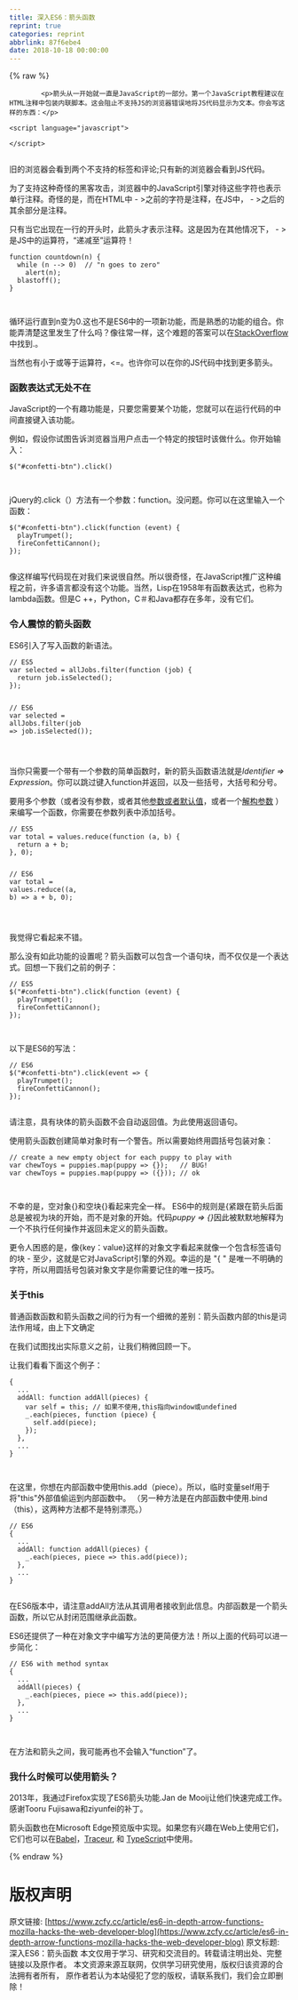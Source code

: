 ```yaml
---
title: 深入ES6：箭头函数
reprint: true
categories: reprint
abbrlink: 87f6ebe4
date: 2018-10-18 00:00:00
---
```


{% raw %}

            <p>箭头从一开始就一直是JavaScript的一部分。第一个JavaScript教程建议在HTML注释中包装内联脚本。这会阻止不支持JS的浏览器错误地将JS代码显示为文本。你会写这样的东西：</p>
<pre><code class="hljs xml"><span class="hljs-tag">&lt;<span class="hljs-name">script</span> <span class="hljs-attr">language</span>=<span class="hljs-string">"javascript"</span>&gt;</span><span class="undefined">

</span><span class="hljs-tag">&lt;/<span class="hljs-name">script</span>&gt;</span>

</code></pre><p>旧的浏览器会看到两个不支持的标签和评论;只有新的浏览器会看到JS代码。</p>
<p>为了支持这种奇怪的黑客攻击，浏览器中的JavaScript引擎对待这些字符也表示单行注释。奇怪的是，而在HTML中 - &gt;之前的字符是注释，在JS中， - &gt;之后的其余部分是注释。</p>
<p>只有当它出现在一行的开头时，此箭头才表示注释。这是因为在其他情况下， - &gt;是JS中的运算符，“递减至”运算符！</p>
<pre><code class="hljs actionscript"><span class="hljs-function"><span class="hljs-keyword">function</span> <span class="hljs-title">countdown</span><span class="hljs-params">(n)</span> </span>{
  <span class="hljs-keyword">while</span> (n --&gt; <span class="hljs-number">0</span>)  <span class="hljs-comment">// "n goes to zero"</span>
    alert(n);
  blastoff();
}

</code></pre><p>循环运行直到n变为0.这也不是ES6中的一项新功能，而是熟悉的功能的组合。你能弄清楚这里发生了什么吗？像往常一样，这个难题的答案可以在<a href="http://stackoverflow.com/questions/1642028/what-is-the-name-of-the-operator">StackOverflow</a>中找到.。</p>
<p>当然也有小于或等于运算符，&lt;=。也许你可以在你的JS代码中找到更多箭头。</p>
<h3>函数表达式无处不在</h3>
<p>JavaScript的一个有趣功能是，只要您需要某个功能，您就可以在运行代码的中间直接键入该功能。</p>
<p>例如，假设你试图告诉浏览器当用户点击一个特定的按钮时该做什么。你开始输入：</p>
<pre><code class="hljs shell"><span class="hljs-meta">$</span><span class="bash">(<span class="hljs-string">"#confetti-btn"</span>).click()</span>

</code></pre><p>jQuery的.click（）方法有一个参数：function。没问题。你可以在这里输入一个函数：</p>
<pre><code class="hljs javascript">$(<span class="hljs-string">"#confetti-btn"</span>).click(<span class="hljs-function"><span class="hljs-keyword">function</span> (<span class="hljs-params">event</span>) </span>{
  playTrumpet();
  fireConfettiCannon();
});

</code></pre><p>像这样编写代码现在对我们来说很自然。所以很奇怪，在JavaScript推广这种编程之前，许多语言都没有这个功能。当然，Lisp在1958年有函数表达式，也称为lambda函数。但是C ++，Python，C＃和Java都存在多年，没有它们。</p>
<h3>令人震惊的箭头函数</h3>
<p>ES6引入了写入函数的新语法。</p>
<pre><code class="hljs javascript"><span class="hljs-comment">// ES5</span>
<span class="hljs-keyword">var</span> selected = allJobs.filter(<span class="hljs-function"><span class="hljs-keyword">function</span> (<span class="hljs-params">job</span>) </span>{
  <span class="hljs-keyword">return</span> job.isSelected();
});

<span class="hljs-comment">// ES6</span>
<span class="hljs-keyword">var</span> selected = allJobs.filter(<span class="hljs-function"><span class="hljs-params">job</span> =&gt;</span> job.isSelected());

</code></pre><p>当你只需要一个带有一个参数的简单函数时，新的箭头函数语法就是<em>Identifier =&gt; Expression</em>。你可以跳过键入function并返回，以及一些括号，大括号和分号。</p>
<p>要用多个参数（或者没有参数，或者其他<a href="https://hacks.mozilla.org/2015/05/es6-in-depth-rest-parameters-and-defaults/">参数或者默认值</a>，或者一个<a href="https://hacks.mozilla.org/2015/05/es6-in-depth-destructuring/">解构参数</a> ）来编写一个函数，你需要在参数列表中添加括号。</p>
<pre><code class="hljs javascript"><span class="hljs-comment">// ES5</span>
<span class="hljs-keyword">var</span> total = values.reduce(<span class="hljs-function"><span class="hljs-keyword">function</span> (<span class="hljs-params">a, b</span>) </span>{
  <span class="hljs-keyword">return</span> a + b;
}, <span class="hljs-number">0</span>);

<span class="hljs-comment">// ES6</span>
<span class="hljs-keyword">var</span> total = values.reduce(<span class="hljs-function">(<span class="hljs-params">a, b</span>) =&gt;</span> a + b, <span class="hljs-number">0</span>);

</code></pre><p>我觉得它看起来不错。</p>
<p>那么没有如此功能的设置呢？箭头函数可以包含一个语句块，而不仅仅是一个表达式。回想一下我们之前的例子：</p>
<pre><code class="hljs javascript"><span class="hljs-comment">// ES5</span>
$(<span class="hljs-string">"#confetti-btn"</span>).click(<span class="hljs-function"><span class="hljs-keyword">function</span> (<span class="hljs-params">event</span>) </span>{
  playTrumpet();
  fireConfettiCannon();
});

</code></pre><p>以下是ES6的写法：</p>
<pre><code class="hljs javascript"><span class="hljs-comment">// ES6</span>
$(<span class="hljs-string">"#confetti-btn"</span>).click(<span class="hljs-function"><span class="hljs-params">event</span> =&gt;</span> {
  playTrumpet();
  fireConfettiCannon();
});

</code></pre><p>请注意，具有块体的箭头函数不会自动返回值。为此使用返回语句。</p>
<p>使用箭头函数创建简单对象时有一个警告。所以需要始终用圆括号包装对象：</p>
<pre><code class="hljs javascript"><span class="hljs-comment">// create a new empty object for each puppy to play with</span>
<span class="hljs-keyword">var</span> chewToys = puppies.map(<span class="hljs-function"><span class="hljs-params">puppy</span> =&gt;</span> {});   <span class="hljs-comment">// BUG!</span>
<span class="hljs-keyword">var</span> chewToys = puppies.map(<span class="hljs-function"><span class="hljs-params">puppy</span> =&gt;</span> ({})); <span class="hljs-comment">// ok</span>

</code></pre><p>不幸的是，空对象{}和空块{}看起来完全一样。 ES6中的规则是{紧跟在箭头后面总是被视为块的开始，而不是对象的开始。代码<em>puppy =&gt; {}</em>因此被默默地解释为一个不执行任何操作并返回未定义的箭头函数。</p>
<p>更令人困惑的是，像{key：value}这样的对象文字看起来就像一个包含标签语句的块 - 至少，这就是它对JavaScript引擎的外观。幸运的是 "{ " 是唯一不明确的字符，所以用圆括号包装对象文字是你需要记住的唯一技巧。</p>
<h3>关于this</h3>
<p>普通函数函数和箭头函数之间的行为有一个细微的差别：箭头函数内部的this是词法作用域，由上下文确定</p>
<p>在我们试图找出实际意义之前，让我们稍微回顾一下。</p>
<p>让我们看看下面这个例子：</p>
<pre><code class="hljs clojure">{
  ...
  addAll: function addAll(<span class="hljs-name">pieces</span>) {
    var self = this; // 如果不使用,this指向window或undefined
    _.each(<span class="hljs-name">pieces</span>, function (<span class="hljs-name">piece</span>) {
      self.add(<span class="hljs-name">piece</span>)<span class="hljs-comment">;</span>
    })<span class="hljs-comment">;</span>
  },
  ...
}

</code></pre><p>在这里，你想在内部函数中使用this.add（piece）。所以，临时变量self用于将"this"外部值偷运到内部函数中。 （另一种方法是在内部函数中使用.bind（this），这两种方法都不是特别漂亮。）</p>
<pre><code class="hljs typescript"><span class="hljs-comment">// ES6</span>
{
  ...
  addAll: <span class="hljs-function"><span class="hljs-keyword">function</span> <span class="hljs-title">addAll</span>(<span class="hljs-params">pieces</span>) </span>{
    _.each(pieces, <span class="hljs-function"><span class="hljs-params">piece</span> =&gt;</span> <span class="hljs-keyword">this</span>.add(piece));
  },
  ...
}

</code></pre><p>在ES6版本中，请注意addAll方法从其调用者接收到此信息。内部函数是一个箭头函数，所以它从封闭范围继承此函数。</p>
<p>ES6还提供了一种在对象文字中编写方法的更简便方法！所以上面的代码可以进一步简化：</p>
<pre><code class="hljs jboss-cli"><span class="hljs-string">//</span> ES6 with method syntax
{
  <span class="hljs-string">...</span>
  addAll<span class="hljs-params">(pieces)</span> {
    _.each<span class="hljs-params">(pieces, <span class="hljs-attr">piece</span> =&gt; this.add(piece)</span>);
  },
  <span class="hljs-string">...</span>
}

</code></pre><p>在方法和箭头之间，我可能再也不会输入“function”了。</p>
<h3>我什么时候可以使用箭头？</h3>
<p>2013年，我通过Firefox实现了ES6箭头功能.Jan de Mooij让他们快速完成工作。感谢Tooru Fujisawa和ziyunfei的补丁。</p>
<p>箭头函数也在Microsoft Edge预览版中实现。如果您有兴趣在Web上使用它们，它们也可以在<a href="http://babeljs.io/">Babel</a>，<a href="https://github.com/google/traceur-compiler#what-is-traceur">Traceur</a>, 和 <a href="http://www.typescriptlang.org/">TypeScript</a>中使用。</p>

          
{% endraw %}

# 版权声明
原文链接: [https://www.zcfy.cc/article/es6-in-depth-arrow-functions-mozilla-hacks-the-web-developer-blog](https://www.zcfy.cc/article/es6-in-depth-arrow-functions-mozilla-hacks-the-web-developer-blog)
原文标题: 深入ES6：箭头函数
本文仅用于学习、研究和交流目的。转载请注明出处、完整链接以及原作者。
本文资源来源互联网，仅供学习研究使用，版权归该资源的合法拥有者所有，
原作者若认为本站侵犯了您的版权，请联系我们，我们会立即删除！

